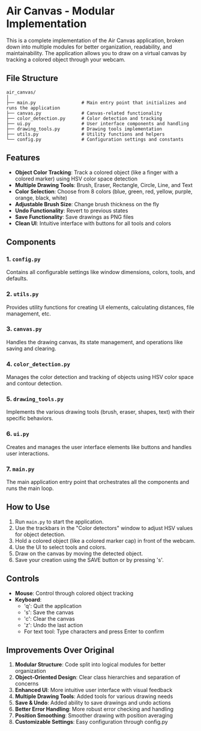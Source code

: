 # Air Canvas - Modular Implementation

This is a complete implementation of the Air Canvas application, broken down into multiple modules for better organization, readability, and maintainability. The application allows you to draw on a virtual canvas by tracking a colored object through your webcam.

## File Structure

```
air_canvas/
│
├── main.py                 # Main entry point that initializes and runs the application
├── canvas.py               # Canvas-related functionality
├── color_detection.py      # Color detection and tracking
├── ui.py                   # User interface components and handling
├── drawing_tools.py        # Drawing tools implementation
├── utils.py                # Utility functions and helpers
└── config.py               # Configuration settings and constants
```

## Features

- **Object Color Tracking**: Track a colored object (like a finger with a colored marker) using HSV color space detection
- **Multiple Drawing Tools**: Brush, Eraser, Rectangle, Circle, Line, and Text
- **Color Selection**: Choose from 8 colors (blue, green, red, yellow, purple, orange, black, white)
- **Adjustable Brush Size**: Change brush thickness on the fly
- **Undo Functionality**: Revert to previous states
- **Save Functionality**: Save drawings as PNG files
- **Clean UI**: Intuitive interface with buttons for all tools and colors

## Components

### 1. `config.py`
Contains all configurable settings like window dimensions, colors, tools, and defaults.

### 2. `utils.py`
Provides utility functions for creating UI elements, calculating distances, file management, etc.

### 3. `canvas.py`
Handles the drawing canvas, its state management, and operations like saving and clearing.

### 4. `color_detection.py`
Manages the color detection and tracking of objects using HSV color space and contour detection.

### 5. `drawing_tools.py`
Implements the various drawing tools (brush, eraser, shapes, text) with their specific behaviors.

### 6. `ui.py`
Creates and manages the user interface elements like buttons and handles user interactions.

### 7. `main.py`
The main application entry point that orchestrates all the components and runs the main loop.

## How to Use

1. Run `main.py` to start the application.
2. Use the trackbars in the "Color detectors" window to adjust HSV values for object detection.
3. Hold a colored object (like a colored marker cap) in front of the webcam.
4. Use the UI to select tools and colors.
5. Draw on the canvas by moving the detected object.
6. Save your creation using the SAVE button or by pressing 's'.

## Controls

- **Mouse**: Control through colored object tracking
- **Keyboard**:
  - 'q': Quit the application
  - 's': Save the canvas
  - 'c': Clear the canvas
  - 'z': Undo the last action
  - For text tool: Type characters and press Enter to confirm

## Improvements Over Original

1. **Modular Structure**: Code split into logical modules for better organization
2. **Object-Oriented Design**: Clear class hierarchies and separation of concerns
3. **Enhanced UI**: More intuitive user interface with visual feedback
4. **Multiple Drawing Tools**: Added tools for various drawing needs
5. **Save & Undo**: Added ability to save drawings and undo actions
6. **Better Error Handling**: More robust error checking and handling
7. **Position Smoothing**: Smoother drawing with position averaging
8. **Customizable Settings**: Easy configuration through config.py
